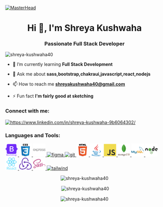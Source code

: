 [![MasterHead](https://images.rawpixel.com/image_800/cHJpdmF0ZS9sci9pbWFnZXMvd2Vic2l0ZS8yMDI0LTAyL3Jhd3BpeGVsb2ZmaWNlMTVfYV9taW5pbWFsX2FuZF9sZXNzX2RldGFpbF9pbGx1c3RyYXRpb25fb2ZfYV9sb19hN2Y2YzYzZS05NzQxLTRjMzMtODRjZC1hNmEwNDc1ZTQ3NTBfMS5qcGc.jpg)](https://shreya-kushwaha40.io)
<h1 align="center">Hi 👋, I'm Shreya Kushwaha</h1>
<h3 align="center">Passionate Full Stack Developer</h3>

<p align="left"> <img src="https://komarev.com/ghpvc/?username=shreya-kushwaha40&label=Profile%20views&color=0e75b6&style=flat" alt="shreya-kushwaha40" /> </p>

- 🌱 I’m currently learning **Full Stack Development**

- 💬 Ask me about **sass,bootstrap,chakraui,javascript,react,nodejs**

- 📫 How to reach me **shreyakushwaha40@gmail.com**

- ⚡ Fun fact **I'm fairly good at sketching**

<h3 align="left">Connect with me:</h3>
<p align="left">
<a href="https://linkedin.com/in/https://www.linkedin.com/in/shreya-kushwaha-9b6064302/" target="blank"><img align="center" src="https://raw.githubusercontent.com/rahuldkjain/github-profile-readme-generator/master/src/images/icons/Social/linked-in-alt.svg" alt="https://www.linkedin.com/in/shreya-kushwaha-9b6064302/" height="30" width="40" /></a>
</p>

<h3 align="left">Languages and Tools:</h3>
<p align="left"> <a href="https://getbootstrap.com" target="_blank" rel="noreferrer"> <img src="https://raw.githubusercontent.com/devicons/devicon/master/icons/bootstrap/bootstrap-plain-wordmark.svg" alt="bootstrap" width="40" height="40"/> </a> <a href="https://www.w3schools.com/css/" target="_blank" rel="noreferrer"> <img src="https://raw.githubusercontent.com/devicons/devicon/master/icons/css3/css3-original-wordmark.svg" alt="css3" width="40" height="40"/> </a> <a href="https://expressjs.com" target="_blank" rel="noreferrer"> <img src="https://raw.githubusercontent.com/devicons/devicon/master/icons/express/express-original-wordmark.svg" alt="express" width="40" height="40"/> </a> <a href="https://www.figma.com/" target="_blank" rel="noreferrer"> <img src="https://www.vectorlogo.zone/logos/figma/figma-icon.svg" alt="figma" width="40" height="40"/> </a> <a href="https://git-scm.com/" target="_blank" rel="noreferrer"> <img src="https://www.vectorlogo.zone/logos/git-scm/git-scm-icon.svg" alt="git" width="40" height="40"/> </a> <a href="https://www.w3.org/html/" target="_blank" rel="noreferrer"> <img src="https://raw.githubusercontent.com/devicons/devicon/master/icons/html5/html5-original-wordmark.svg" alt="html5" width="40" height="40"/> </a> <a href="https://www.java.com" target="_blank" rel="noreferrer"> <img src="https://raw.githubusercontent.com/devicons/devicon/master/icons/java/java-original.svg" alt="java" width="40" height="40"/> </a> <a href="https://developer.mozilla.org/en-US/docs/Web/JavaScript" target="_blank" rel="noreferrer"> <img src="https://raw.githubusercontent.com/devicons/devicon/master/icons/javascript/javascript-original.svg" alt="javascript" width="40" height="40"/> </a> <a href="https://www.mongodb.com/" target="_blank" rel="noreferrer"> <img src="https://raw.githubusercontent.com/devicons/devicon/master/icons/mongodb/mongodb-original-wordmark.svg" alt="mongodb" width="40" height="40"/> </a> <a href="https://www.mysql.com/" target="_blank" rel="noreferrer"> <img src="https://raw.githubusercontent.com/devicons/devicon/master/icons/mysql/mysql-original-wordmark.svg" alt="mysql" width="40" height="40"/> </a> <a href="https://nodejs.org" target="_blank" rel="noreferrer"> <img src="https://raw.githubusercontent.com/devicons/devicon/master/icons/nodejs/nodejs-original-wordmark.svg" alt="nodejs" width="40" height="40"/> </a> <a href="https://reactjs.org/" target="_blank" rel="noreferrer"> <img src="https://raw.githubusercontent.com/devicons/devicon/master/icons/react/react-original-wordmark.svg" alt="react" width="40" height="40"/> </a> <a href="https://redux.js.org" target="_blank" rel="noreferrer"> <img src="https://raw.githubusercontent.com/devicons/devicon/master/icons/redux/redux-original.svg" alt="redux" width="40" height="40"/> </a> <a href="https://sass-lang.com" target="_blank" rel="noreferrer"> <img src="https://raw.githubusercontent.com/devicons/devicon/master/icons/sass/sass-original.svg" alt="sass" width="40" height="40"/> </a> <a href="https://tailwindcss.com/" target="_blank" rel="noreferrer"> <img src="https://www.vectorlogo.zone/logos/tailwindcss/tailwindcss-icon.svg" alt="tailwind" width="40" height="40"/> </a> </p>

<p align="center" margin-top="30"><img align="center" src="https://github-readme-stats.vercel.app/api/top-langs?username=shreya-kushwaha40&show_icons=true&title_color=ffffff&text_color=ffffff&bg_color=000000&locale=en&layout=compact" alt="shreya-kushwaha40" /></p>

<p align="center">&nbsp;<img align="center" src="https://github-readme-stats.vercel.app/api?username=shreya-kushwaha40&show_icons=true&title_color=ffffff&text_color=ffffff&bg_color=000000&locale=en" alt="shreya-kushwaha40" /></p>

<p align="center"><img align="center" src="https://github-readme-streak-stats.herokuapp.com/?user=shreya-kushwaha40&theme=highcontrast" alt="shreya-kushwaha40" /></p>
